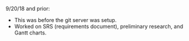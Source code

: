 9/20/18 and prior:
- This was before the git server was setup.
- Worked on SRS (requirements document), preliminary
  research, and Gantt charts.
